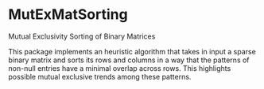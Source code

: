 # MutExMatSorting
Mutual Exclusivity Sorting of Binary Matrices 

This package implements an heuristic algorithm that takes in input a sparse binary matrix and sorts its rows and columns in a way that the patterns of non-null entries have a minimal overlap across rows. This highlights possible mutual exclusive trends among these patterns.
